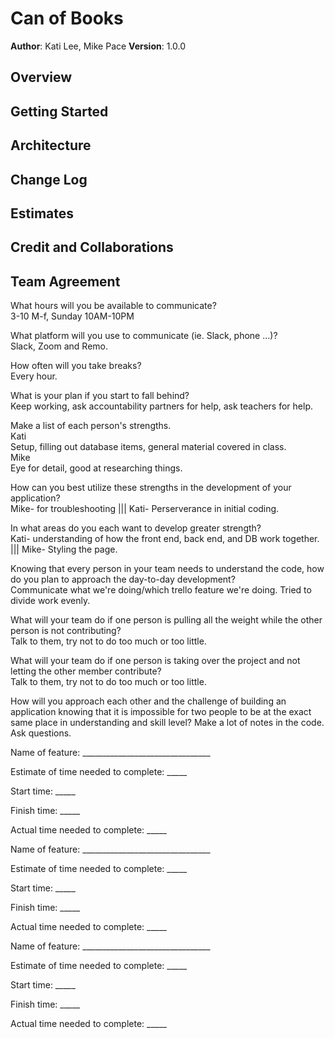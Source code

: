 # Can of Books

**Author**: Kati Lee, Mike Pace
**Version**: 1.0.0  

## Overview
<!-- Provide a high level overview of what this application is and why you are building it, beyond the fact that it's an assignment for this class. (i.e. What's your problem domain?) -->

## Getting Started
<!-- What are the steps that a user must take in order to build this app on their own machine and get it running? -->

## Architecture
<!-- Provide a detailed description of the application design. What technologies (languages, libraries, etc) you're using, and any other relevant design information. -->

## Change Log
<!-- Use this area to document the iterative changes made to your application as each feature is successfully implemented. Use time stamps. Here's an example:

01-01-2001 4:59pm - Application now has a fully-functional express server, with a GET route for the location resource. -->

## Estimates
<!-- See below -->

## Credit and Collaborations
<!-- Give credit (and a link) to other people or resources that helped you build this application. -->

## Team Agreement

What hours will you be available to communicate?  
3-10 M-f, Sunday 10AM-10PM  

What platform will you use to communicate (ie. Slack, phone …)?  
Slack, Zoom and Remo.  

How often will you take breaks?  
Every hour.  

What is your plan if you start to fall behind?  
Keep working, ask accountability partners for help, ask teachers for help.  

Make a list of each person's strengths.  
Kati  
Setup, filling out database items, general material covered in class.  
Mike  
Eye for detail, good at researching things.  

How can you best utilize these strengths in the development of your application?  
Mike- for troubleshooting ||| Kati- Perserverance in initial coding.  

In what areas do you each want to develop greater strength?  
Kati- understanding of how the front end, back end, and DB work together. ||| Mike- Styling the page.  

Knowing that every person in your team needs to understand the code, how do you plan to approach the day-to-day development?  
Communicate what we're doing/which trello feature we're doing.  Tried to divide work evenly.  

What will your team do if one person is pulling all the weight while the other person is not contributing?  
Talk to them, try not to do too much or too little.  

What will your team do if one person is taking over the project and not letting the other member contribute?  
Talk to them, try not to do too much or too little.  

How will you approach each other and the challenge of building an application knowing that it is impossible for two people to be at the exact same place in understanding and skill level?
Make a lot of notes in the code.  Ask questions.

Name of feature: ________________________________

Estimate of time needed to complete: _____

Start time: _____

Finish time: _____

Actual time needed to complete: _____

Name of feature: ________________________________

Estimate of time needed to complete: _____

Start time: _____

Finish time: _____

Actual time needed to complete: _____

Name of feature: ________________________________

Estimate of time needed to complete: _____

Start time: _____

Finish time: _____

Actual time needed to complete: _____